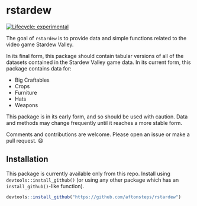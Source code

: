
<!-- README.md is generated from README.Rmd. Please edit that file -->

# rstardew

<!-- badges: start -->

[![Lifecycle:
experimental](https://img.shields.io/badge/lifecycle-experimental-orange.svg)](https://www.tidyverse.org/lifecycle/#experimental)
<!-- badges: end -->

The goal of `rstardew` is to provide data and simple functions related
to the video game Stardew Valley.

In its final form, this package should contain tabular versions of all
of the datasets contained in the Stardew Valley game data. In its
current form, this package contains data for:

  - Big Craftables
  - Crops
  - Furniture
  - Hats
  - Weapons

This package is in its early form, and so should be used with caution.
Data and methods may change frequently until it reaches a more stable
form.

Comments and contributions are welcome. Please open an issue or make a
pull request. 😄

## Installation

This package is currently available only from this repo. Install using
`devtools::install_github()` (or using any other package which has an
`install_github()`-like function).

``` r
devtools::install_github("https://github.com/aftonsteps/rstardew")
```
